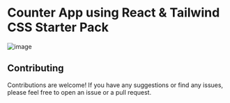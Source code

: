 # Counter App using React & Tailwind CSS Starter Pack
![image](https://github.com/user-attachments/assets/d2fe888f-18c3-4e03-98a2-62a3d26aa7e1)


## Contributing

Contributions are welcome! If you have any suggestions or find any issues, please feel free to open an issue or a pull request.
